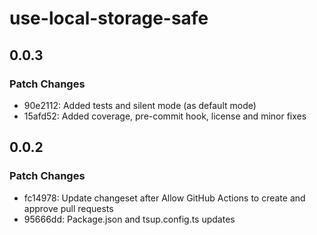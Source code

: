 # use-local-storage-safe

## 0.0.3

### Patch Changes

- 90e2112: Added tests and silent mode (as default mode)
- 15afd52: Added coverage, pre-commit hook, license and minor fixes

## 0.0.2

### Patch Changes

- fc14978: Update changeset after Allow GitHub Actions to create and approve pull requests
- 95666dd: Package.json and tsup.config.ts updates
